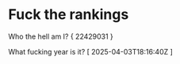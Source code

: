 # Fuck the rankings

Who the hell am I?
{ 22429031 }

What fucking year is it?
[ 2025-04-03T18:16:40Z ]
